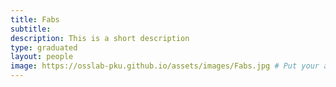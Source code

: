 ```yaml
---
title: Fabs
subtitle: 
description: This is a short description
type: graduated
layout: people
image: https://osslab-pku.github.io/assets/images/Fabs.jpg # Put your avatar here or upload one
---
```

